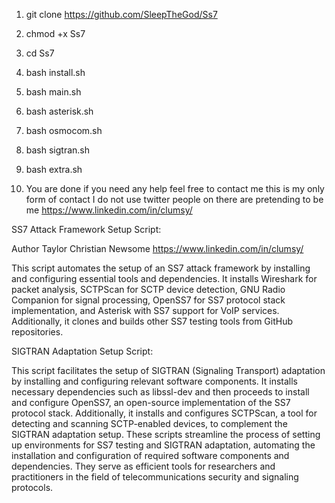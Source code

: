 1. git clone https://github.com/SleepTheGod/Ss7

2. chmod +x Ss7

3. cd Ss7

4. bash install.sh

5. bash main.sh

6. bash asterisk.sh

7. bash osmocom.sh

8. bash sigtran.sh

9. bash extra.sh

10. You are done if you need any help feel free to contact me this is my only form of contact I do not use twitter people on there are pretending to be me https://www.linkedin.com/in/clumsy/


SS7 Attack Framework Setup Script: 

Author Taylor Christian Newsome https://www.linkedin.com/in/clumsy/

This script automates the setup of an SS7 attack framework by installing and configuring essential tools and dependencies.
It installs Wireshark for packet analysis, SCTPScan for SCTP device detection, GNU Radio Companion for signal processing, OpenSS7 for SS7 protocol stack implementation, and Asterisk with SS7 support for VoIP services.
Additionally, it clones and builds other SS7 testing tools from GitHub repositories.

SIGTRAN Adaptation Setup Script:

This script facilitates the setup of SIGTRAN (Signaling Transport) adaptation by installing and configuring relevant software components.
It installs necessary dependencies such as libssl-dev and then proceeds to install and configure OpenSS7, an open-source implementation of the SS7 protocol stack.
Additionally, it installs and configures SCTPScan, a tool for detecting and scanning SCTP-enabled devices, to complement the SIGTRAN adaptation setup.
These scripts streamline the process of setting up environments for SS7 testing and SIGTRAN adaptation, automating the installation and configuration of required software components and dependencies. They serve as efficient tools for researchers and practitioners in the field of telecommunications security and signaling protocols.
